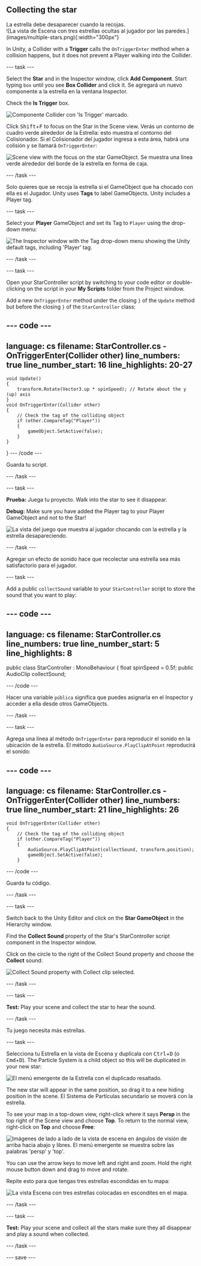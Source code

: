 ## Collecting the star

<div style="display: flex; flex-wrap: wrap">
<div style="flex-basis: 200px; flex-grow: 1; margin-right: 15px;">
La estrella debe desaparecer cuando la recojas. 
</div>
<div>
![La vista de Escena con tres estrellas ocultas al jugador por las paredes.](images/multiple-stars.png){:width="300px"}
</div>
</div>

In Unity, a Collider with a **Trigger** calls the `OnTriggerEnter` method when a collision happens, but it does not prevent a Player walking into the Collider.

--- task ---

Select the **Star** and in the Inspector window, click **Add Component**. Start typing `box` until you see **Box Collider** and click it. Se agregará un nuevo componente a la estrella en la ventana Inspector.

Check the **Is Trigger** box.

![Componente Collider con 'Is Trigger' marcado.](images/collider-trigger.png)

Click <kbd>Shift</kbd>+<kbd>F</kbd> to focus on the Star in the Scene view. Verás un contorno de cuadro verde alrededor de la Estrella: esto muestra el contorno del Colisionador. Si el Colisionador del jugador ingresa a esta área, habrá una colisión y se llamará `OnTriggerEnter`:

![Scene view with the focus on the star GameObject. Se muestra una línea verde alrededor del borde de la estrella en forma de caja.](images/collider-star.png)

--- /task ---

Solo quieres que se recoja la estrella si el GameObject que ha chocado con ella es el Jugador. Unity uses **Tags** to label GameObjects. Unity includes a Player tag.

--- task ---

Select your **Player** GameObject and set its Tag to `Player` using the drop-down menu:

![The Inspector window with the Tag drop-down menu showing the Unity default tags, including 'Player' tag.](images/tag-menu.png)

--- /task ---

--- task ---

Open your StarController script by switching to your code editor or double-clicking on the script in your **My Scripts** folder from the Project window.

Add a new `OnTriggerEnter` method under the closing `}` of the `Update` method but before the closing `}` of the `StarController` class:

--- code ---
---
language: cs filename: StarController.cs - OnTriggerEnter(Collider other) line_numbers: true line_number_start: 16
line_highlights: 20-27
---

    void Update()
    {
        transform.Rotate(Vector3.up * spinSpeed); // Rotate about the y (up) axis
    }
    void OnTriggerEnter(Collider other)
    {
        // Check the tag of the colliding object
        if (other.CompareTag("Player"))
        {
            gameObject.SetActive(false);
        }
    }
} --- /code ---

Guarda tu script.

--- /task ---

--- task ---

**Prueba:** Juega tu proyecto. Walk into the star to see it disappear.

**Debug:** Make sure you have added the Player tag to your Player GameObject and not to the Star!

![La vista del juego que muestra al jugador chocando con la estrella y la estrella desapareciendo.](images/collect-star.gif)

--- /task ---

Agregar un efecto de sonido hace que recolectar una estrella sea más satisfactorio para el jugador.

--- task ---

Add a public `collectSound` variable to your `StarController` script to store the sound that you want to play:

--- code ---
---
language: cs filename: StarController.cs line_numbers: true line_number_start: 5
line_highlights: 8
---
public class StarController : MonoBehaviour
{ float spinSpeed = 0.5f; public AudioClip collectSound;

--- /code ---

Hacer una variable `pública` significa que puedes asignarla en el Inspector y acceder a ella desde otros GameObjects.

--- /task ---

--- task ---

Agrega una línea al método `OnTriggerEnter` para reproducir el sonido en la ubicación de la estrella. El método `AudioSource.PlayClipAtPoint` reproducirá el sonido:

--- code ---
---
language: cs filename: StarController.cs - OnTriggerEnter(Collider other) line_numbers: true line_number_start: 21
line_highlights: 26
---

    void OnTriggerEnter(Collider other)
    {
        // Check the tag of the colliding object
        if (other.CompareTag("Player"))
        {
            AudioSource.PlayClipAtPoint(collectSound, transform.position);
            gameObject.SetActive(false);
        }
--- /code ---

Guarda tu código.

--- /task ---

--- task ---

Switch back to the Unity Editor and click on the **Star GameObject** in the Hierarchy window.

Find the **Collect Sound** property of the Star's StarController script component in the Inspector window.

Click on the circle to the right of the Collect Sound property and choose the **Collect** sound:

![Collect Sound property with Collect clip selected.](images/collect-sound-property.png)

--- /task ---

--- task ---

**Test:** Play your scene and collect the star to hear the sound.

--- /task ---

Tu juego necesita más estrellas.

--- task ---

Selecciona tu Estrella en la vista de Escena y duplícala con <kbd>Ctrl</kbd>+<kbd>D</kbd> (o <kbd>Cmd</kbd>+<kbd>D</kbd>). The Particle System is a child object so this will be duplicated in your new star:

![El menú emergente de la Estrella con el duplicado resaltado.](images/duplicate-star.png)

The new star will appear in the same position, so drag it to a new hiding position in the scene. El Sistema de Partículas secundario se moverá con la estrella.

To see your map in a top-down view, right-click where it says **Persp** in the top right of the Scene view and choose **Top**. To return to the normal view, right-click on **Top** and choose **Free**:

![Imágenes de lado a lado de la vista de escena en ángulos de visión de arriba hacia abajo y libres. El menú emergente se muestra sobre las palabras 'persp' y 'top'.](images/different-views.png)

You can use the arrow keys to move left and right and zoom. Hold the right mouse button down and drag to move and rotate.

Repite esto para que tengas tres estrellas escondidas en tu mapa:

![La vista Escena con tres estrellas colocadas en escondites en el mapa.](images/3-stars-added.png)

--- /task ---

--- task ---

**Test:** Play your scene and collect all the stars make sure they all disappear and play a sound when collected.

--- /task ---

--- save ---
